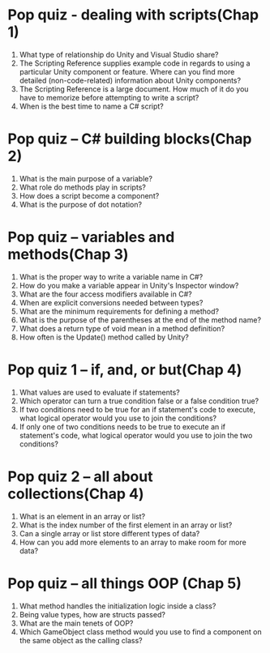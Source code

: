# Pop quiz - dealing with scripts(Chap 1)
1. What type of relationship do Unity and Visual Studio share?
2. The Scripting Reference supplies example code in regards to using a 
particular Unity component or feature. Where can you find more detailed 
(non-code-related) information about Unity components?
3. The Scripting Reference is a large document. How much of it do you have to 
memorize before attempting to write a script?
4. When is the best time to name a C# script?
# Pop quiz – C# building blocks(Chap 2)
1. What is the main purpose of a variable?
2. What role do methods play in scripts?
3. How does a script become a component?
4. What is the purpose of dot notation?
# Pop quiz – variables and methods(Chap 3)
1. What is the proper way to write a variable name in C#?
2. How do you make a variable appear in Unity's Inspector window?
3. What are the four access modifiers available in C#?
4. When are explicit conversions needed between types?
5. What are the minimum requirements for defining a method?
6. What is the purpose of the parentheses at the end of the method name?
7. What does a return type of void mean in a method definition?
8. How often is the Update() method called by Unity? 
# Pop quiz 1 – if, and, or but(Chap 4)
1. What values are used to evaluate if statements?
2. Which operator can turn a true condition false or a false condition true?
3. If two conditions need to be true for an if statement's code to execute, what 
logical operator would you use to join the conditions?
4. If only one of two conditions needs to be true to execute an if statement's 
code, what logical operator would you use to join the two conditions?
# Pop quiz 2 – all about collections(Chap 4)
1. What is an element in an array or list?
2. What is the index number of the first element in an array or list?
3. Can a single array or list store different types of data?
4. How can you add more elements to an array to make room for more data? 
# Pop quiz – all things OOP (Chap 5)
1. What method handles the initialization logic inside a class?
2. Being value types, how are structs passed?
3.  What are the main tenets of OOP?
4. Which GameObject class method would you use to find a component on the 
same object as the calling class?